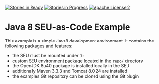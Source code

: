 [![Stories in Ready](https://badge.waffle.io/seu-as-code/seu-as-code.examples.png?label=ready&title=Ready)](https://waffle.io/seu-as-code/seu-as-code.examples)
[![Stories in Progress](https://badge.waffle.io/seu-as-code/seu-as-code.examples.png?label=in%20progress&title=In%20Progress)](https://waffle.io/seu-as-code/seu-as-code.examples)
[![Apache License 2](http://img.shields.io/badge/license-ASF2-blue.svg)](https://github.com/seu-as-code/seu-as-code.examples/blob/master/LICENSE)

# Java 8 SEU-as-Code Example

This example is a simple Java8 development environment. It contains the following packages and features:
- the SEU must be mounted under `J:`
- custom SEU environment package located in the `repo/` directory
- the OpenJDK 8u40 package is installed locally in the SEU
- additionally Maven 3.3.3 and Tomcat 8.0.24 are installed
- the examples Git repository can be cloned using the Git plugin
